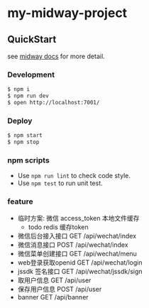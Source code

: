 # my-midway-project

## QuickStart

<!-- add docs here for user -->

see [midway docs][midway] for more detail.

### Development

```bash
$ npm i
$ npm run dev
$ open http://localhost:7001/
```

### Deploy

```bash
$ npm start
$ npm stop
```

### npm scripts

- Use `npm run lint` to check code style.
- Use `npm test` to run unit test.


[midway]: https://midwayjs.org

### feature
- 临时方案: 微信 access_token 本地文件缓存
    - todo redis 缓存token
- 微信后台接入接口 GET /api/wechat/index
- 微信消息接口 POST /api/wechat/index
- 微信菜单创建接口 GET /api/wechat/menu
- web登录获取openid GET /api/wechat/login
- jssdk 签名接口 GET /api/wechat/jssdk/sign
- 取用户信息 GET /api/user
- 保存用户信息 POST /api/user
- banner GET /api/banner


